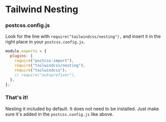 # Tailwind Nesting

### postcss.config.js

Look for the line with `require("tailwindcss/nesting"),` and insert it in the right place in your `postcss.config.js`.

```js
module.exports = {
  plugins: [
    require("postcss-import"),
    require("tailwindcss/nesting"),
    require("tailwindcss"),
    // require("autoprefixer"),
  ],
};
```

### That's it!

Nesting it included by default. It does not need to be installed. Just make sure it's added in the `postcss.config.js` like above.
